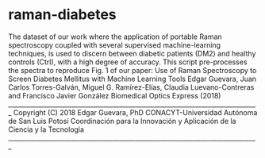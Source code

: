 # raman-diabetes
The dataset of our work where the application of portable Raman spectroscopy coupled with several supervised machine-learning techniques, is used to discern between diabetic patients (DM2) and healthy controls (Ctrl), with a high degree of accuracy. This script pre-processes the spectra to reproduce Fig. 1 of our paper:  Use of Raman Spectroscopy to Screen Diabetes Mellitus with Machine Learning Tools  Edgar Guevara, Juan Carlos Torres-Galván, Miguel G. Ramírez-Elías, Claudia Luevano-Contreras and Francisco Javier González Biomedical Optics Express (2018) _______________________________________________________________________________ Copyright (C) 2018 Edgar Guevara, PhD CONACYT-Universidad Autónoma de San Luis Potosí Coordinación para la Innovación y Aplicación de la Ciencia y la Tecnología _______________________________________________________________________________
